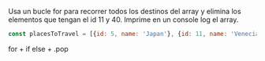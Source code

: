 Usa un bucle for para recorrer todos los destinos del array y elimina los elementos que tengan el id 11 y 40. Imprime en un console log el array.
```js
const placesToTravel = [{id: 5, name: 'Japan'}, {id: 11, name: 'Venecia'}, {id: 23, name: 'Murcia'}, {id: 40, name: 'Santander'}, {id: 44, name: 'Filipinas'}, {id: 59, name: 'Madagascar'}]
```
for + if else + .pop

